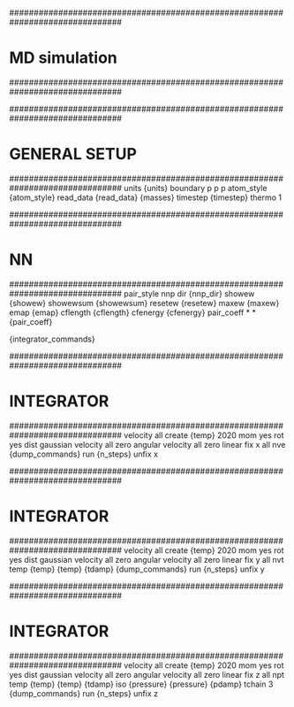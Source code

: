 ###############################################################################
# MD simulation
###############################################################################

###############################################################################
# GENERAL SETUP
###############################################################################
units {units}
boundary p p p
atom_style {atom_style}
read_data {read_data}
{masses}
timestep {timestep}
thermo 1

###############################################################################
# NN
###############################################################################
pair_style nnp dir {nnp_dir} showew {showew} showewsum {showewsum} resetew {resetew} maxew {maxew} emap {emap} cflength {cflength} cfenergy {cfenergy}
pair_coeff * * {pair_coeff}

{integrator_commands}

###############################################################################
# INTEGRATOR
###############################################################################
velocity     all create {temp} 2020 mom yes rot yes dist gaussian
velocity all zero angular
velocity all zero linear
fix x all nve
{dump_commands}
run {n_steps}
unfix x

###############################################################################
# INTEGRATOR
###############################################################################
velocity     all create {temp} 2020 mom yes rot yes dist gaussian
velocity all zero angular
velocity all zero linear
fix y all nvt temp {temp} {temp} {tdamp}
{dump_commands}
run {n_steps}
unfix y

###############################################################################
# INTEGRATOR
###############################################################################
velocity     all create {temp} 2020 mom yes rot yes dist gaussian
velocity all zero angular
velocity all zero linear
fix z all npt temp {temp} {temp} {tdamp} iso {pressure} {pressure} {pdamp}  tchain 3
{dump_commands}
run {n_steps}
unfix z
